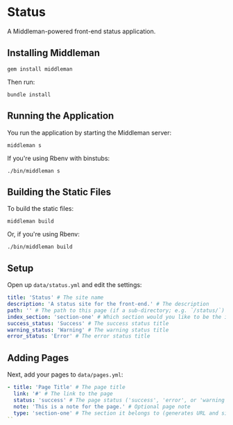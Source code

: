 Status
======

A Middleman-powered front-end status application.

## Installing Middleman

```shell
gem install middleman
```

Then run:

```shell
bundle install
```

## Running the Application

You run the application by starting the Middleman server:

```shell
middleman s
```

If you're using Rbenv with binstubs:

```shell
./bin/middleman s
```

## Building the Static Files

To build the static files:

```shell
middleman build
```

Or, if you're using Rbenv:

```shell
./bin/middleman build
```

Setup
-----

Open up `data/status.yml` and edit the settings:

```yaml
title: 'Status' # The site name
description: 'A status site for the front-end.' # The description
path: '' # The path to this page (if a sub-directory; e.g. `/status/`)
index_section: 'section-one' # Which section would you like to be the index
success_status: 'Success' # The success status title
warning_status: 'Warning' # The warning status title
error_status: 'Error' # The error status title
```

Adding Pages
------------

Next, add your pages to `data/pages.yml`:

```yaml
- title: 'Page Title' # The page title
  link: '#' # The link to the page
  status: 'success' # The page status ('success', 'error', or 'warning')
  note: 'This is a note for the page.' # Optional page note
  type: 'section-one' # The section it belongs to (generates URL and sidebar item)
``

